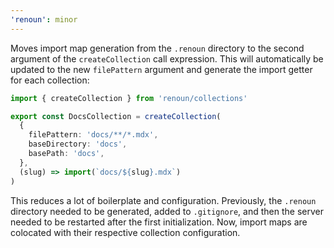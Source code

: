 ```yaml
---
'renoun': minor
---
```


Moves import map generation from the `.renoun` directory to the second argument of the `createCollection` call expression. This will automatically be updated to the new `filePattern` argument and generate the import getter for each collection:

```ts
import { createCollection } from 'renoun/collections'

export const DocsCollection = createCollection(
  {
    filePattern: 'docs/**/*.mdx',
    baseDirectory: 'docs',
    basePath: 'docs',
  },
  (slug) => import(`docs/${slug}.mdx`)
)
```

This reduces a lot of boilerplate and configuration. Previously, the `.renoun` directory needed to be generated, added to `.gitignore`, and then the server needed to be restarted after the first initialization. Now, import maps are colocated with their respective collection configuration.
